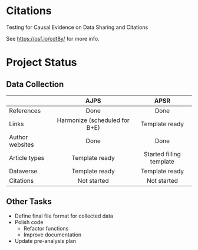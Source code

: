 # Citations
Testing for Causal Evidence on Data Sharing and Citations

See https://osf.io/cdt8y/ for more info.

# Project Status
## Data Collection

||AJPS|APSR|
---|:---:|:---:
References|Done|Done
Links|Harmonize (scheduled for B+E)|Template ready
Author websites|Done|Done
Article types|Template ready|Started filling template
Dataverse|Template ready|Template ready
Citations|Not started|Not started

## Other Tasks
+ Define final file format for collected data
+ Polish code
  + Refactor functions
  + Improve documentation
+ Update pre-analysis plan